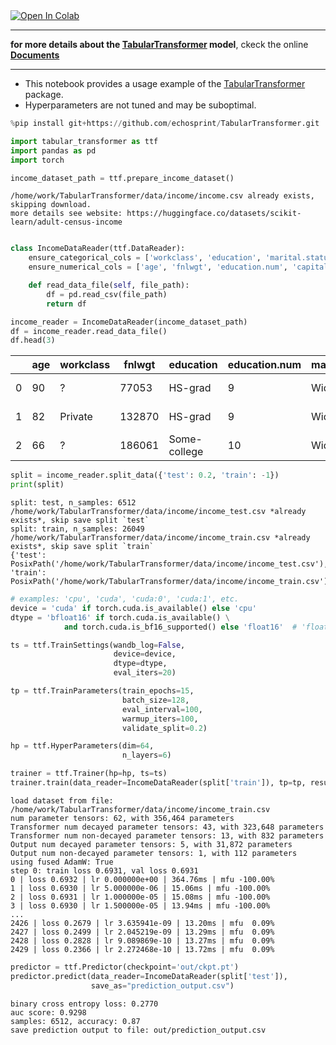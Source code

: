 <a target="_blank" href="https://colab.research.google.com/github/echosprint/TabularTransformer/blob/main/income_analysis.ipynb">
  <img src="https://colab.research.google.com/assets/colab-badge.svg" alt="Open In Colab"/>
</a>

---


**for more details about the [TabularTransformer](https://github.com/echosprint/TabularTransformer) model**,
ckeck the online **[Documents](https://echosprint.github.io/TabularTransformer/)**

---

- This notebook provides a usage example of the
  [TabularTransformer](https://github.com/echosprint/TabularTransformer)
  package.
- Hyperparameters are not tuned and may be suboptimal.


```python
%pip install git+https://github.com/echosprint/TabularTransformer.git
```


```python
import tabular_transformer as ttf
import pandas as pd
import torch
```


```python
income_dataset_path = ttf.prepare_income_dataset()
```

    /home/work/TabularTransformer/data/income/income.csv already exists, skipping download.
    more details see website: https://huggingface.co/datasets/scikit-learn/adult-census-income



```python

class IncomeDataReader(ttf.DataReader):
    ensure_categorical_cols = ['workclass', 'education', 'marital.status', 'occupation', 'relationship', 'race', 'sex', 'native.country', 'income']
    ensure_numerical_cols = ['age', 'fnlwgt', 'education.num', 'capital.gain', 'capital.loss', 'hours.per.week']

    def read_data_file(self, file_path):
        df = pd.read_csv(file_path)
        return df
```


```python
income_reader = IncomeDataReader(income_dataset_path)
df = income_reader.read_data_file()
df.head(3)
```




|    | age | workclass | fnlwgt | education   | education.num | marital.status | occupation      | relationship   | race  | sex    | capital.gain | capital.loss | hours.per.week | native.country | income |
|----|-----|-----------|--------|-------------|---------------|----------------|-----------------|----------------|-------|--------|--------------|--------------|----------------|----------------|--------|
| 0  | 90  | ?         | 77053  | HS-grad     | 9             | Widowed        | ?               | Not-in-family  | White | Female | 0            | 4356         | 40             | United-States  | <=50K  |
| 1  | 82  | Private   | 132870 | HS-grad     | 9             | Widowed        | Exec-managerial | Not-in-family  | White | Female | 0            | 4356         | 18             | United-States  | <=50K  |
| 2  | 66  | ?         | 186061 | Some-college| 10            | Widowed        | ?               | Unmarried      | Black | Female | 0            | 4356         | 40             | United-States  | <=50K  |


```python
split = income_reader.split_data({'test': 0.2, 'train': -1})
print(split)
```

    split: test, n_samples: 6512
    /home/work/TabularTransformer/data/income/income_test.csv *already exists*, skip save split `test`
    split: train, n_samples: 26049
    /home/work/TabularTransformer/data/income/income_train.csv *already exists*, skip save split `train`
    {'test': PosixPath('/home/work/TabularTransformer/data/income/income_test.csv'), 'train': PosixPath('/home/work/TabularTransformer/data/income/income_train.csv')}



```python
# examples: 'cpu', 'cuda', 'cuda:0', 'cuda:1', etc.
device = 'cuda' if torch.cuda.is_available() else 'cpu'
dtype = 'bfloat16' if torch.cuda.is_available() \
            and torch.cuda.is_bf16_supported() else 'float16'  # 'float32' or 'bfloat16' or 'float16'

ts = ttf.TrainSettings(wandb_log=False, 
                       device=device, 
                       dtype=dtype, 
                       eval_iters=20)

tp = ttf.TrainParameters(train_epochs=15,
                         batch_size=128,
                         eval_interval=100,
                         warmup_iters=100,
                         validate_split=0.2)

hp = ttf.HyperParameters(dim=64,
                         n_layers=6)

trainer = ttf.Trainer(hp=hp, ts=ts)
trainer.train(data_reader=IncomeDataReader(split['train']), tp=tp, resume=False)

```

    load dataset from file: /home/work/TabularTransformer/data/income/income_train.csv
    num parameter tensors: 62, with 356,464 parameters
    Transformer num decayed parameter tensors: 43, with 323,648 parameters
    Transformer num non-decayed parameter tensors: 13, with 832 parameters
    Output num decayed parameter tensors: 5, with 31,872 parameters
    Output num non-decayed parameter tensors: 1, with 112 parameters
    using fused AdamW: True
    step 0: train loss 0.6931, val loss 0.6931
    0 | loss 0.6932 | lr 0.000000e+00 | 364.76ms | mfu -100.00%
    1 | loss 0.6930 | lr 5.000000e-06 | 15.06ms | mfu -100.00%
    2 | loss 0.6931 | lr 1.000000e-05 | 15.08ms | mfu -100.00%
    3 | loss 0.6930 | lr 1.500000e-05 | 13.94ms | mfu -100.00%
    ...
    2426 | loss 0.2679 | lr 3.635941e-09 | 13.20ms | mfu  0.09%
    2427 | loss 0.2499 | lr 2.045219e-09 | 13.29ms | mfu  0.09%
    2428 | loss 0.2828 | lr 9.089869e-10 | 13.27ms | mfu  0.09%
    2429 | loss 0.2366 | lr 2.272468e-10 | 13.72ms | mfu  0.09%



```python
predictor = ttf.Predictor(checkpoint='out/ckpt.pt')
predictor.predict(data_reader=IncomeDataReader(split['test']),
                  save_as="prediction_output.csv")
```

    binary cross entropy loss: 0.2770
    auc score: 0.9298
    samples: 6512, accuracy: 0.87
    save prediction output to file: out/prediction_output.csv



```python

```
